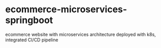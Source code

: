 # ecommerce-microservices-springboot
ecommerce website with microservices architecture deployed with k8s, integrated CI/CD pipeline
